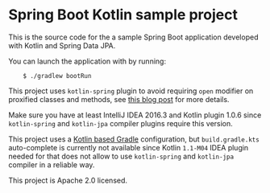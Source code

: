 # Spring Boot Kotlin sample project

This is the source code for the a sample Spring Boot application developed with Kotlin and Spring Data JPA. 

You can launch the application with by running:

		$ ./gradlew bootRun

This project uses `kotlin-spring` plugin to avoid requiring `open` modifier on proxified
classes and methods, see [this blog post](https://blog.jetbrains.com/kotlin/2016/12/kotlin-1-0-6-is-here/) for more details.

Make sure you have at least IntelliJ IDEA 2016.3 and Kotlin plugin 1.0.6 since `kotlin-spring` and
`kotlin-jpa` compiler plugins require this version.

This project uses a [Kotlin based Gradle](https://blog.gradle.org/kotlin-meets-gradle) configuration,
but `build.gradle.kts` auto-complete is currently not available since Kotlin `1.1-M04` IDEA
plugin needed for that does not allow to use `kotlin-spring` and `kotlin-jpa` compiler in a reliable way.

This project is Apache 2.0 licensed.